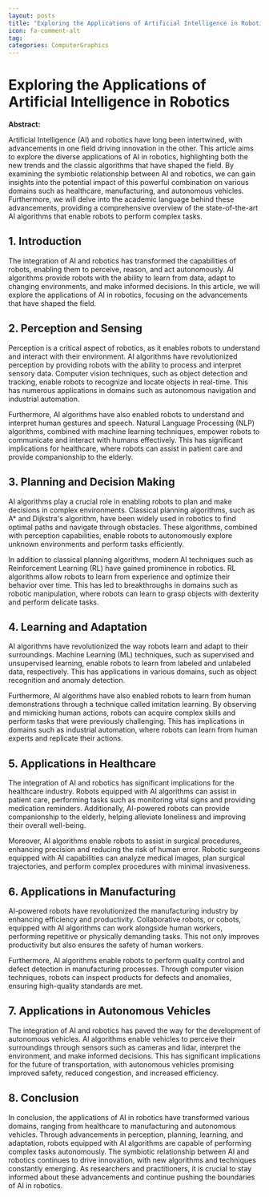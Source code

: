 ```yaml
---
layout: posts
title: "Exploring the Applications of Artificial Intelligence in Robotics"
icon: fa-comment-alt
tag:      
categories: ComputerGraphics
---
```



# Exploring the Applications of Artificial Intelligence in Robotics

**Abstract:**

Artificial Intelligence (AI) and robotics have long been intertwined, with advancements in one field driving innovation in the other. This article aims to explore the diverse applications of AI in robotics, highlighting both the new trends and the classic algorithms that have shaped the field. By examining the symbiotic relationship between AI and robotics, we can gain insights into the potential impact of this powerful combination on various domains such as healthcare, manufacturing, and autonomous vehicles. Furthermore, we will delve into the academic language behind these advancements, providing a comprehensive overview of the state-of-the-art AI algorithms that enable robots to perform complex tasks.

## 1. Introduction

The integration of AI and robotics has transformed the capabilities of robots, enabling them to perceive, reason, and act autonomously. AI algorithms provide robots with the ability to learn from data, adapt to changing environments, and make informed decisions. In this article, we will explore the applications of AI in robotics, focusing on the advancements that have shaped the field.

## 2. Perception and Sensing

Perception is a critical aspect of robotics, as it enables robots to understand and interact with their environment. AI algorithms have revolutionized perception by providing robots with the ability to process and interpret sensory data. Computer vision techniques, such as object detection and tracking, enable robots to recognize and locate objects in real-time. This has numerous applications in domains such as autonomous navigation and industrial automation.

Furthermore, AI algorithms have also enabled robots to understand and interpret human gestures and speech. Natural Language Processing (NLP) algorithms, combined with machine learning techniques, empower robots to communicate and interact with humans effectively. This has significant implications for healthcare, where robots can assist in patient care and provide companionship to the elderly.

## 3. Planning and Decision Making

AI algorithms play a crucial role in enabling robots to plan and make decisions in complex environments. Classical planning algorithms, such as A* and Dijkstra's algorithm, have been widely used in robotics to find optimal paths and navigate through obstacles. These algorithms, combined with perception capabilities, enable robots to autonomously explore unknown environments and perform tasks efficiently.

In addition to classical planning algorithms, modern AI techniques such as Reinforcement Learning (RL) have gained prominence in robotics. RL algorithms allow robots to learn from experience and optimize their behavior over time. This has led to breakthroughs in domains such as robotic manipulation, where robots can learn to grasp objects with dexterity and perform delicate tasks.

## 4. Learning and Adaptation

AI algorithms have revolutionized the way robots learn and adapt to their surroundings. Machine Learning (ML) techniques, such as supervised and unsupervised learning, enable robots to learn from labeled and unlabeled data, respectively. This has applications in various domains, such as object recognition and anomaly detection.

Furthermore, AI algorithms have also enabled robots to learn from human demonstrations through a technique called imitation learning. By observing and mimicking human actions, robots can acquire complex skills and perform tasks that were previously challenging. This has implications in domains such as industrial automation, where robots can learn from human experts and replicate their actions.

## 5. Applications in Healthcare

The integration of AI and robotics has significant implications for the healthcare industry. Robots equipped with AI algorithms can assist in patient care, performing tasks such as monitoring vital signs and providing medication reminders. Additionally, AI-powered robots can provide companionship to the elderly, helping alleviate loneliness and improving their overall well-being.

Moreover, AI algorithms enable robots to assist in surgical procedures, enhancing precision and reducing the risk of human error. Robotic surgeons equipped with AI capabilities can analyze medical images, plan surgical trajectories, and perform complex procedures with minimal invasiveness.

## 6. Applications in Manufacturing

AI-powered robots have revolutionized the manufacturing industry by enhancing efficiency and productivity. Collaborative robots, or cobots, equipped with AI algorithms can work alongside human workers, performing repetitive or physically demanding tasks. This not only improves productivity but also ensures the safety of human workers.

Furthermore, AI algorithms enable robots to perform quality control and defect detection in manufacturing processes. Through computer vision techniques, robots can inspect products for defects and anomalies, ensuring high-quality standards are met.

## 7. Applications in Autonomous Vehicles

The integration of AI and robotics has paved the way for the development of autonomous vehicles. AI algorithms enable vehicles to perceive their surroundings through sensors such as cameras and lidar, interpret the environment, and make informed decisions. This has significant implications for the future of transportation, with autonomous vehicles promising improved safety, reduced congestion, and increased efficiency.

## 8. Conclusion

In conclusion, the applications of AI in robotics have transformed various domains, ranging from healthcare to manufacturing and autonomous vehicles. Through advancements in perception, planning, learning, and adaptation, robots equipped with AI algorithms are capable of performing complex tasks autonomously. The symbiotic relationship between AI and robotics continues to drive innovation, with new algorithms and techniques constantly emerging. As researchers and practitioners, it is crucial to stay informed about these advancements and continue pushing the boundaries of AI in robotics.